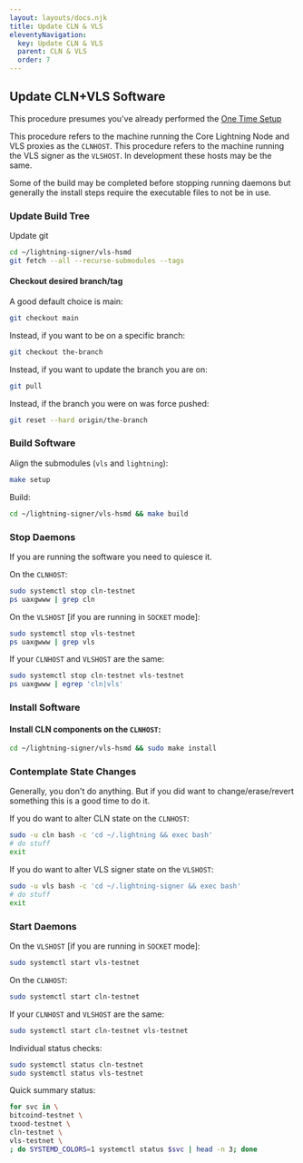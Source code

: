 ```yaml
---
layout: layouts/docs.njk
title: Update CLN & VLS
eleventyNavigation:
  key: Update CLN & VLS
  parent: CLN & VLS
  order: 7
---
```




## Update CLN+VLS Software

This procedure presumes you've already performed the [One Time Setup](./one-time-setup.md)

This procedure refers to the machine running the Core Lightning Node
and VLS proxies as the `CLNHOST`.  This procedure refers to the
machine running the VLS signer as the `VLSHOST`.  In development these
hosts may be the same.

Some of the build may be completed before stopping running daemons but
generally the install steps require the executable files to not be in
use.

### Update Build Tree

Update git 

```bash
cd ~/lightning-signer/vls-hsmd
git fetch --all --recurse-submodules --tags
```

#### Checkout desired branch/tag

A good default choice is main:
```bash
git checkout main
```

Instead, if you want to be on a specific branch:
```bash
git checkout the-branch
```

Instead, if you want to update the branch you are on:
```bash
git pull
```

Instead, if the branch you were on was force pushed:
```bash
git reset --hard origin/the-branch
```

### Build Software

Align the submodules (`vls` and `lightning`):
```bash
make setup
```

Build:
```bash
cd ~/lightning-signer/vls-hsmd && make build
```

### Stop Daemons

If you are running the software you need to quiesce it.

On the `CLNHOST`:
```bash
sudo systemctl stop cln-testnet
ps uaxgwww | grep cln
```

On the `VLSHOST` [if you are running in `SOCKET` mode]:
```bash
sudo systemctl stop vls-testnet
ps uaxgwww | grep vls
```

If your `CLNHOST` and `VLSHOST` are the same:
```bash
sudo systemctl stop cln-testnet vls-testnet
ps uaxgwww | egrep 'cln|vls'
```


### Install Software

#### Install CLN components on the `CLNHOST`:
```bash
cd ~/lightning-signer/vls-hsmd && sudo make install
```

### Contemplate State Changes

Generally, you don't do anything.  But if you did want to
change/erase/revert something this is a good time to do it.

If you do want to alter CLN state on the `CLNHOST`:
```bash
sudo -u cln bash -c 'cd ~/.lightning && exec bash'
# do stuff
exit
```

If you do want to alter VLS signer state on the `VLSHOST`:
```bash
sudo -u vls bash -c 'cd ~/.lightning-signer && exec bash'
# do stuff
exit
```

### Start Daemons

On the `VLSHOST` [if you are running in `SOCKET` mode]:
```bash
sudo systemctl start vls-testnet
```

On the `CLNHOST`:
```bash
sudo systemctl start cln-testnet
```

If your `CLNHOST` and `VLSHOST` are the same:
```bash
sudo systemctl start cln-testnet vls-testnet
```

Individual status checks:
```bash
sudo systemctl status cln-testnet
sudo systemctl status vls-testnet
```

Quick summary status:
```bash
for svc in \
bitcoind-testnet \
txood-testnet \
cln-testnet \
vls-testnet \
; do SYSTEMD_COLORS=1 systemctl status $svc | head -n 3; done
```
